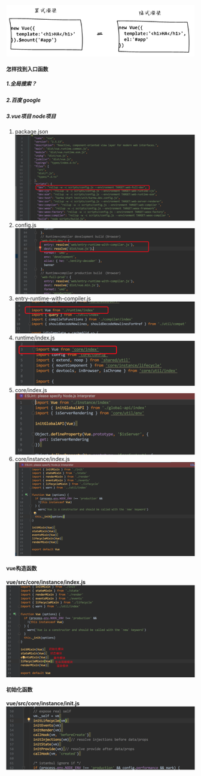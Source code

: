 ![](/image/shengming.png)

#### 怎样找到入口函数

##### 1.全局搜索？

##### 2.百度 google

##### 3.vue项目 node项目

1. package.json ![](/image/package.png) 
2. config.js![](/image/scripts_config.png)
3. entry-runtime-with-compiler.js![](/image/entry-runtime-with-compiler.png)
4. runtime/index.js![](/image/runtime_index.png)
5. core/index.js![](/image/core_index.png)
6. core/instance/index.js![](/image/core_instance_index.png)

#### **vue构造函数**

**vue/src/core/instance/index.js**![](/image/instance/index.png)

#### 初始化函数

**vue/src/core/instance/init.js**![](/image/instance/init.png)

